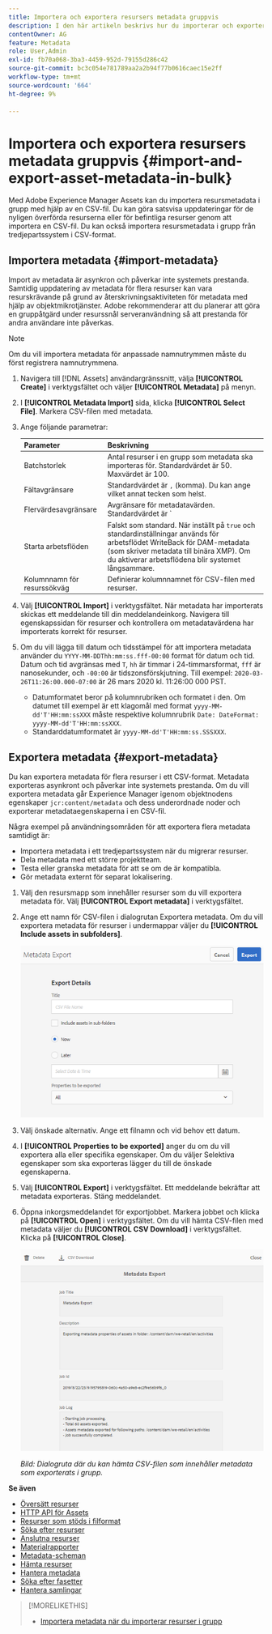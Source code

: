```yaml
---
title: Importera och exportera resursers metadata gruppvis
description: I den här artikeln beskrivs hur du importerar och exporterar flera metadata samtidigt.
contentOwner: AG
feature: Metadata
role: User,Admin
exl-id: fb70a068-3ba3-4459-952d-79155d286c42
source-git-commit: bc3c054e781789aa2a2b94f77b0616caec15e2ff
workflow-type: tm+mt
source-wordcount: '664'
ht-degree: 9%

---
```


# Importera och exportera resursers metadata gruppvis {#import-and-export-asset-metadata-in-bulk}

Med Adobe Experience Manager Assets kan du importera resursmetadata i grupp med hjälp av en CSV-fil. Du kan göra satsvisa uppdateringar för de nyligen överförda resurserna eller för befintliga resurser genom att importera en CSV-fil. Du kan också importera resursmetadata i grupp från tredjepartssystem i CSV-format.

## Importera metadata {#import-metadata}

Import av metadata är asynkron och påverkar inte systemets prestanda. Samtidig uppdatering av metadata för flera resurser kan vara resurskrävande på grund av återskrivningsaktiviteten för metadata med hjälp av objektmikrotjänster. Adobe rekommenderar att du planerar att göra en gruppåtgärd under resurssnål serveranvändning så att prestanda för andra användare inte påverkas.

>[!NOTE]
>
>Om du vill importera metadata för anpassade namnutrymmen måste du först registrera namnutrymmena.

1. Navigera till [!DNL Assets] användargränssnitt, välja **[!UICONTROL Create]** i verktygsfältet och väljer **[!UICONTROL Metadata]** på menyn.
1. I **[!UICONTROL Metadata Import]** sida, klicka **[!UICONTROL Select File]**. Markera CSV-filen med metadata.
1. Ange följande parametrar:

   | Parameter | Beskrivning |
   | ---------------------- | ------- |
   | Batchstorlek | Antal resurser i en grupp som metadata ska importeras för. Standardvärdet är 50. Maxvärdet är 100. |
   | Fältavgränsare | Standardvärdet är `,` (komma). Du kan ange vilket annat tecken som helst. |
   | Flervärdesavgränsare | Avgränsare för metadatavärden. Standardvärdet är `|`. |
   | Starta arbetsflöden | Falskt som standard. När inställt på `true` och standardinställningar används för arbetsflödet WriteBack för DAM-metadata (som skriver metadata till binära XMP). Om du aktiverar arbetsflödena blir systemet långsammare. |
   | Kolumnnamn för resurssökväg | Definierar kolumnnamnet för CSV-filen med resurser. |

1. Välj **[!UICONTROL Import]** i verktygsfältet. När metadata har importerats skickas ett meddelande till din meddelandeinkorg. Navigera till egenskapssidan för resurser och kontrollera om metadatavärdena har importerats korrekt för resurser.

1. Om du vill lägga till datum och tidsstämpel för att importera metadata använder du `YYYY-MM-DDThh:mm:ss.fff-00:00` format för datum och tid. Datum och tid avgränsas med `T`, `hh` är timmar i 24-timmarsformat, `fff` är nanosekunder, och `-00:00` är tidszonsförskjutning. Till exempel: `2020-03-26T11:26:00.000-07:00` är 26 mars 2020 kl. 11:26:00 000 PST.

   * Datumformatet beror på kolumnrubriken och formatet i den. Om datumet till exempel är ett klagomål med format `yyyy-MM-dd'T'HH:mm:ssXXX` måste respektive kolumnrubrik `Date: DateFormat: yyyy-MM-dd'T'HH:mm:ssXXX`.
   * Standarddatumformatet är `yyyy-MM-dd'T'HH:mm:ss.SSSXXX`.

<!-- Hidden via cqdoc-17869>

>[!CAUTION]
>
>If the date format does not match `YYYY-MM-DDThh:mm:ss.fff-00:00`, the date values are not set. The date formats of exported metadata CSV file is in the format `YYYY-MM-DDThh:mm:ss-00:00`. If you want to import it, convert it to the acceptable format by adding the nanoseconds value denoted by `fff`.
-->

## Exportera metadata {#export-metadata}

Du kan exportera metadata för flera resurser i ett CSV-format. Metadata exporteras asynkront och påverkar inte systemets prestanda. Om du vill exportera metadata går Experience Manager igenom objektnodens egenskaper `jcr:content/metadata` och dess underordnade noder och exporterar metadataegenskaperna i en CSV-fil.

Några exempel på användningsområden för att exportera flera metadata samtidigt är:

* Importera metadata i ett tredjepartssystem när du migrerar resurser.
* Dela metadata med ett större projektteam.
* Testa eller granska metadata för att se om de är kompatibla.
* Gör metadata externt för separat lokalisering.

1. Välj den resursmapp som innehåller resurser som du vill exportera metadata för. Välj **[!UICONTROL Export metadata]** i verktygsfältet.
1. Ange ett namn för CSV-filen i dialogrutan Exportera metadata. Om du vill exportera metadata för resurser i undermappar väljer du **[!UICONTROL Include assets in subfolders]**.

   ![Gränssnitt och alternativ för att exportera metadata för alla resurser i en mapp](assets/export_metadata_page.png "Gränssnitt och alternativ för att exportera metadata för alla resurser i en mapp")

1. Välj önskade alternativ. Ange ett filnamn och vid behov ett datum.

1. I **[!UICONTROL Properties to be exported]** anger du om du vill exportera alla eller specifika egenskaper. Om du väljer Selektiva egenskaper som ska exporteras lägger du till de önskade egenskaperna.

1. Välj **[!UICONTROL Export]** i verktygsfältet. Ett meddelande bekräftar att metadata exporteras. Stäng meddelandet.
1. Öppna inkorgsmeddelandet för exportjobbet. Markera jobbet och klicka på **[!UICONTROL Open]** i verktygsfältet. Om du vill hämta CSV-filen med metadata väljer du **[!UICONTROL CSV Download]** i verktygsfältet. Klicka på **[!UICONTROL Close]**.

   ![Dialogruta för att hämta CSV-filen som innehåller metadata som exporterats i grupp](assets/csv_download.png)

   *Bild: Dialogruta där du kan hämta CSV-filen som innehåller metadata som exporterats i grupp.*

**Se även**

* [Översätt resurser](translate-assets.md)
* [HTTP API för Assets](mac-api-assets.md)
* [Resurser som stöds i filformat](file-format-support.md)
* [Söka efter resurser](search-assets.md)
* [Anslutna resurser](use-assets-across-connected-assets-instances.md)
* [Materialrapporter](asset-reports.md)
* [Metadata-scheman](metadata-schemas.md)
* [Hämta resurser](download-assets-from-aem.md)
* [Hantera metadata](manage-metadata.md)
* [Söka efter fasetter](search-facets.md)
* [Hantera samlingar](manage-collections.md)

>[!MORELIKETHIS]
>
>* [Importera metadata när du importerar resurser i grupp](/help/assets/add-assets.md#asset-bulk-ingestor)
